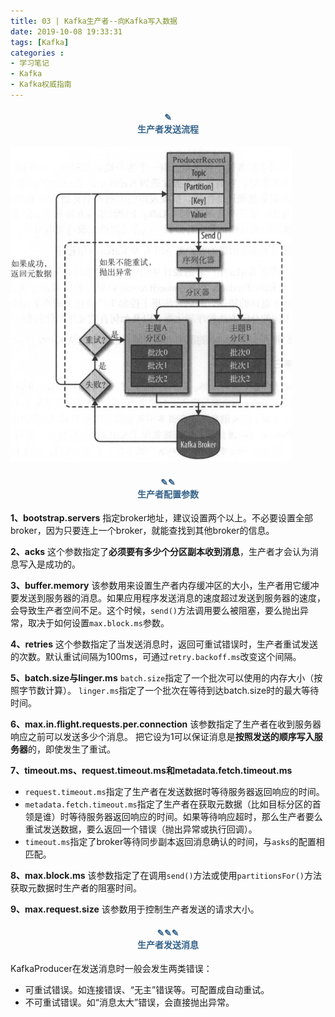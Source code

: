 ```yaml
---
title: 03 | Kafka生产者--向Kafka写入数据
date: 2019-10-08 19:33:31
tags: [Kafka]
categories :
- 学习笔记
- Kafka
- Kafka权威指南
---
```


#### <center><font color = "#36648B">✎</font><br/><font color = "#36648B">生产者发送流程</font></center>

![](Kafka权威指南_03_Kafka生产者--向Kafka写入数据\发送消息流程.png)

#### <center><font color = "#36648B">✎✎</font><br/><font color = "#36648B">生产者配置参数</font></center>
**1、bootstrap.servers**
指定broker地址，建议设置两个以上。不必要设置全部broker，因为只要连上一个broker，就能查找到其他broker的信息。

**2、acks**
这个参数指定了**必须要有多少个分区副本收到消息**，生产者才会认为消息写入是成功的。

**3、buffer.memory**
该参数用来设置生产者内存缓冲区的大小，生产者用它缓冲要发送到服务器的消息。如果应用程序发送消息的速度超过发送到服务器的速度，会导致生产者空间不足。这个时候，`send()`方法调用要么被阻塞，要么抛出异常，取决于如何设置`max.block.ms`参数。
    
**4、retries**
这个参数指定了当发送消息时，返回可重试错误时，生产者重试发送的次数。默认重试间隔为100ms，可通过`retry.backoff.ms`改变这个间隔。

**5、batch.size与linger.ms**
`batch.size`指定了一个批次可以使用的内存大小（按照字节数计算）。
`linger.ms`指定了一个批次在等待到达batch.size时的最大等待时间。

**6、max.in.flight.requests.per.connection**
该参数指定了生产者在收到服务器响应之前可以发送多少个消息。
把它设为1可以保证消息是**按照发送的顺序写入服务器**的，即使发生了重试。

**7、timeout.ms、request.timeout.ms和metadata.fetch.timeout.ms**
- `request.timeout.ms`指定了生产者在发送数据时等待服务器返回响应的时间。
- `metadata.fetch.timeout.ms`指定了生产者在获取元数据（比如目标分区的首领是谁）时等待服务器返回响应的时间。如果等待响应超时，那么生产者要么重试发送数据，要么返回一个错误（抛出异常或执行回调）。
- `timeout.ms`指定了broker等待同步副本返回消息确认的时间，与`asks`的配置相匹配。

**8、max.block.ms**
该参数指定了在调用`send()`方法或使用`partitionsFor()`方法获取元数据时生产者的阻塞时间。

**9、max.request.size**
该参数用于控制生产者发送的请求大小。

#### <center><font color = "#36648B">✎✎✎</font><br/><font color = "#36648B">生产者发送消息</font></center>
KafkaProducer在发送消息时一般会发生两类错误：
- 可重试错误。如连接错误、“无主”错误等。可配置成自动重试。
- 不可重试错误。如“消息太大”错误，会直接抛出异常。







